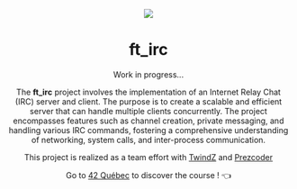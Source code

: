 <p align="center">
  <img src="https://github.com/LaOuede/42-project-badges/blob/main/badges/ft_irce.png" />
</p>

<h1 align=center>ft_irc</h1>

<p align=center>
Work in progress...
</p>

<div align=center>

The <b>ft_irc</b> project involves the implementation of an Internet Relay Chat (IRC) server and client.
The purpose is to create a scalable and efficient server that can handle multiple clients concurrently.
The project encompasses features such as channel creation, private messaging, and handling various IRC commands,
fostering a comprehensive understanding of networking, system calls, and inter-process communication.

This project is realized as a team effort with [TwindZ](https://github.com/TwindZ) and [Prezcoder](https://github.com/Prezcoder) 
</div>

<div align="center">

Go to [42 Québec](https://42quebec.com/) to discover the course ! 👈
</div>
